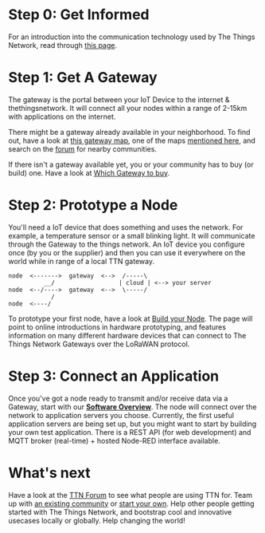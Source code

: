 # Step 0: Get Informed
For an introduction into the communication technology used by The
Things Network, read through [this page](IntoductionLorawan).

# Step 1: Get A Gateway
The gateway is the portal between your IoT Device to the internet
& thethingsnetwork. It will connect all your nodes within a range
of 2-15km with applications on the internet.

There might be a gateway already available in your neighborhood.
To find out, have a look at [this gateway map](http://thethingsnetwork.org/map),
one of the maps [mentioned here](CurrentNetwork), and search on the
[forum](http://forum.thethingsnetwork.org/) for nearby communities.

If there isn't a gateway available yet, you or your community has to buy
(or build) one. Have a look at [Which Gateway to buy](Hardware/OverviewGateways).

# Step 2: Prototype a Node
You'll need a IoT device that does something and uses the network.
For example, a temperature sensor or a small blinking light. It will
communicate through the Gateway to the things network. An IoT device
you configure once (by you or the supplier) and then you can use it
everywhere on the world while in range of a local TTN gateway.

    node  <------->  gateway  <-->  /-----\
              __/                  | cloud | <--> your server
    node  <--/---->  gateway  <-->  \-----/
                /
    node  <----/
    
To prototype your first node, have a look at [Build your Node](Hardware/OverviewNodes).
The page will point to online introductions in hardware prototyping,
and features information on many different hardware devices that can connect
to The Things Network Gateways over the LoRaWAN protocol.
    

# Step 3: Connect an Application
Once you've got a node ready to transmit and/or receive data via a Gateway,
start with our **[Software Overview](Software/Overview)**. The node will
connect over the network to application servers you choose. Currently, the
first useful application servers are being set up, but you might want to
start by building your own test application. There is a REST API (for web
development) and MQTT broker (real-time) + hosted Node-RED interface available.


# What's next
Have a look at the [TTN Forum](http://forum.thethingsnetwork.org/) to see what
people are using TTN for. Team up with [an existing community](http://thethingsnetwork.org/)
or [start your own](http://thethingsnetwork.org/start-a-community/). Help other
people getting started with The Things Network, and bootstrap cool and innovative
usecases locally or globally. Help changing the world!

